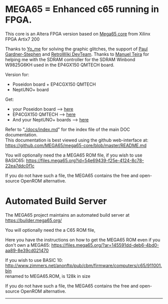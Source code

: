 # MEGA65 = Enhanced c65 running in FPGA.
 
This core is an Altera FPGA version based on [Mega65 core](https://github.com/MEGA65/mega65-core) from Xilinx FPGA Artix7 200 

Thanks to [Yo_me](https://github.com/naeloob) for solving the graphic glitches, the support of [Paul Gardner-Stephen](HTTP://mega65.org) and [RetroWiki DevTeam](https://www.retrowiki.es/).
Thanks to [Manuel Teira](https://github.com/teiram) for helping me with the SDRAM controller for the SDRAM Winbond W9825G6KH used in the EP4GX150 QMTECH board.

Version for:
   - Poseidon board + EP4CGX150 QMTECH
   - NeptUNO+ board

Get:
- your Poseidon board --> [here](https://manuferhi.com/p/poseidon-motherboard)
- EP4CGX150 QMTECH --> [here](https://www.aliexpress.us/item/3256803879412530.html)
- And your NeptUNO+ boards --> [here](https://antoniovillena.com/product/neptuno-plus/)


Refer to "[./docs/index.md](./docs/index.md)" for the index file of the main DOC documentation.  
This documentation is best viewed using the github web-interface at:  
https://github.com/MEGA65/mega65-core/blob/master/README.md

You will optionally need the a MEGA65 ROM file, if you wish to use BASIC65:
https://files.mega65.org?id=54e69439-f25e-4124-8c78-22ea7ddc0f1c

If you do not have such a file, the MEGA65 contains the free and open-source
OpenROM alternative.

# Automated Build Server

The MEGA65 project maintains an automated build server at https://builder.mega65.org/

You will optionally need the a C65 ROM file,

Here you have the instructions on how to get the MEGA65 ROM even if you don't own a MEGA65:
https://files.mega65.org/?ar=145591dd-deb6-4bd0-aa89-8e39cd021470

If you wish to use BASIC 10:
http://www.zimmers.net/anonftp/pub/cbm/firmware/computers/c65/911001.bin  
renamed to MEGA65.ROM, is 128k in size

If you do not have such a file, the MEGA65 contains the free and open-source
OpenROM alternative.



------------
